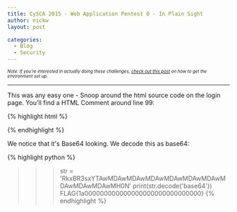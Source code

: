 ```yaml
---
title: CySCA 2015 - Web Application Pentest 0 - In Plain Sight
author: nickw
layout: post

categories:
  - Blog
  - Security
---
```


<div style="font-size:0.7em"><i>Note: If you're interested in actually doing these challenges, <a href="/post/2015/cysca-web-pentest/">check out this post</a> on 
how to get the environment set up.</i>
</div>

* * *

This was any easy one - Snoop around the html source code on the login page. 
You'll find a HTML Comment around line 99:

{% highlight html %}
<!-- X marks the spot -->
<!-- RkxBR3sxYTAwMDAwMDAwMDAwMDAwMDAwMDAwMDAwMDAwMDAwMH0N -->
{% endhighlight %}

We notice that it's Base64 looking. We decode this as base64:

{% highlight python %}
>>> str = 'RkxBR3sxYTAwMDAwMDAwMDAwMDAwMDAwMDAwMDAwMDAwMDAwMH0N'
>>> print(str.decode('base64'))
FLAG{1a000000000000000000000000000000}
{% endhighlight %}